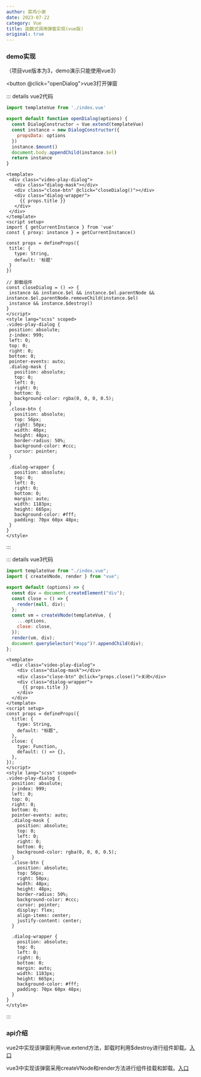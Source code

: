 ```yaml
---
author: 菜鸡小谢
date: 2023-07-22
category: Vue
title: 函数式调用弹窗实现(vue版)
original: true
---
```


### demo实现

（项目vue版本为3，demo演示只能使用vue3）

<button @click="openDialog">vue3打开弹窗</button>

<script setup>
import openDialog from '@components/dialog-vue3/index.js'
// const openDialogVue3 = openDialog
</script>

::: details vue2代码

```javascript
import templateVue from './index.vue'

export default function openDialog(options) {
  const DialogConstructor = Vue.extend(templateVue)
  const instance = new DialogConstructor({
    propsData: options
  })
  instance.$mount()
  document.body.appendChild(instance.$el)
  return instance
}

```

```vue
<template>
 <div class="video-play-dialog">
   <div class="dialog-mask"></div>
   <div class="close-btn" @click="closeDialog()"></div>
   <div class="dialog-wrapper">
     {{ props.title }}
   </div>
 </div>
</template>
<script setup>
import { getCurrentInstance } from 'vue'
const { proxy: instance } = getCurrentInstance()

const props = defineProps({
 title: {
   type: String,
   default: '标题'
 }
})

// 卸载组件
const closeDialog = () => {
 instance && instance.$el && instance.$el.parentNode && instance.$el.parentNode.removeChild(instance.$el)
 instance && instance.$destroy()
}
</script>
<style lang="scss" scoped>
.video-play-dialog {
 position: absolute;
 z-index: 999;
 left: 0;
 top: 0;
 right: 0;
 bottom: 0;
 pointer-events: auto;
 .dialog-mask {
   position: absolute;
   top: 0;
   left: 0;
   right: 0;
   bottom: 0;
   background-color: rgba(0, 0, 0, 0.5);
 }
 .close-btn {
   position: absolute;
   top: 56px;
   right: 50px;
   width: 48px;
   height: 48px;
   border-radius: 50%;
   background-color: #ccc;
   cursor: pointer;
 }

 .dialog-wrapper {
   position: absolute;
   top: 0;
   left: 0;
   right: 0;
   bottom: 0;
   margin: auto;
   width: 1183px;
   height: 665px;
   background-color: #fff;
   padding: 70px 60px 48px;
 }
}
</style>
```

:::

::: details vue3代码

```javascript
import templateVue from "./index.vue";
import { createVNode, render } from "vue";

export default (options) => {
  const div = document.createElement("div");
  const close = () => {
    render(null, div);
  };
  const vm = createVNode(templateVue, {
    ...options,
    close: close,
  });
  render(vm, div);
  document.querySelector("#app")?.appendChild(div);
};
```

```vue
<template>
  <div class="video-play-dialog">
    <div class="dialog-mask"></div>
    <div class="close-btn" @click="props.close()">关闭</div>
    <div class="dialog-wrapper">
      {{ props.title }}
    </div>
  </div>
</template>
<script setup>
const props = defineProps({
  title: {
    type: String,
    default: "标题",
  },
  close: {
    type: Function,
    default: () => {},
  },
});
</script>
<style lang="scss" scoped>
.video-play-dialog {
  position: absolute;
  z-index: 999;
  left: 0;
  top: 0;
  right: 0;
  bottom: 0;
  pointer-events: auto;
  .dialog-mask {
    position: absolute;
    top: 0;
    left: 0;
    right: 0;
    bottom: 0;
    background-color: rgba(0, 0, 0, 0.5);
  }
  .close-btn {
    position: absolute;
    top: 56px;
    right: 50px;
    width: 48px;
    height: 48px;
    border-radius: 50%;
    background-color: #ccc;
    cursor: pointer;
    display: flex;
    align-items: center;
    justify-content: center;
  }

  .dialog-wrapper {
    position: absolute;
    top: 0;
    left: 0;
    right: 0;
    bottom: 0;
    margin: auto;
    width: 1183px;
    height: 665px;
    background-color: #fff;
    padding: 70px 60px 48px;
  }
}
</style>
```

:::

### api介绍

vue2中实现该弹窗利用vue.extend方法，卸载时利用$destroy进行组件卸载。[入口](https://v2.cn.vuejs.org/v2/api/#Vue-extend )

vue3中实现该弹窗采用createVNode和render方法进行组件挂载和卸载。[入口](https://cn.vuejs.org/guide/extras/render-function.html#creating-vnodes )

